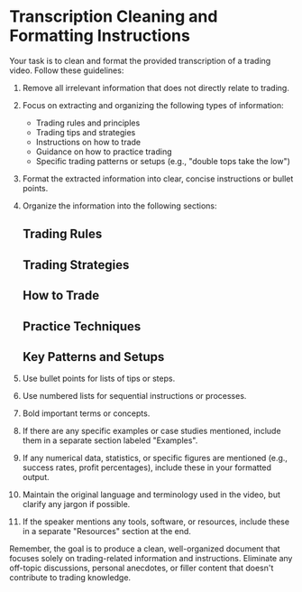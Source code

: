 # Transcription Cleaning and Formatting Instructions

Your task is to clean and format the provided transcription of a trading video. Follow these guidelines:

1. Remove all irrelevant information that does not directly relate to trading.

2. Focus on extracting and organizing the following types of information:
   - Trading rules and principles
   - Trading tips and strategies
   - Instructions on how to trade
   - Guidance on how to practice trading
   - Specific trading patterns or setups (e.g., "double tops take the low")

3. Format the extracted information into clear, concise instructions or bullet points.

4. Organize the information into the following sections:
   ## Trading Rules
   ## Trading Strategies
   ## How to Trade
   ## Practice Techniques
   ## Key Patterns and Setups

5. Use bullet points for lists of tips or steps.

6. Use numbered lists for sequential instructions or processes.

7. Bold important terms or concepts.

8. If there are any specific examples or case studies mentioned, include them in a separate section labeled "Examples".

9. If any numerical data, statistics, or specific figures are mentioned (e.g., success rates, profit percentages), include these in your formatted output.

10. Maintain the original language and terminology used in the video, but clarify any jargon if possible.

11. If the speaker mentions any tools, software, or resources, include these in a separate "Resources" section at the end.

Remember, the goal is to produce a clean, well-organized document that focuses solely on trading-related information and instructions. Eliminate any off-topic discussions, personal anecdotes, or filler content that doesn't contribute to trading knowledge.
